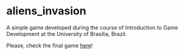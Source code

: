 # aliens_invasion
A simple game developed during the course of Introduction to Game Development at the University of Brasília, Brazil.

Please, check the final game [here](https://github.com/mendelson/LUP)!
